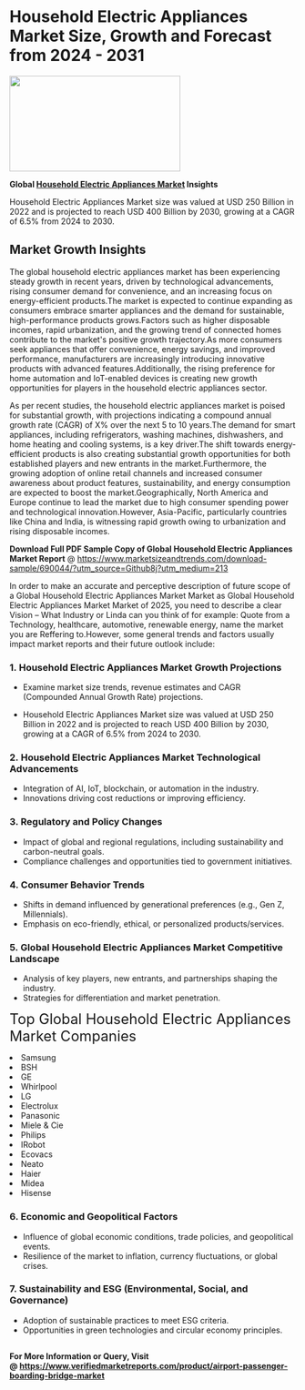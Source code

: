 <H1>Household Electric Appliances Market Size, Growth and Forecast from 2024 - 2031</H1><img class="aligncenter size-medium wp-image-584254" src="https://thirdeyenews.in/wp-content/uploads/2024/09/Global-Market-Research-300x168.jpeg" alt="" width="300" height="168" /><p><strong>Global&nbsp;<a href="https://www.marketsizeandtrends.com/download-sample/690044/?utm_source=Github8j?utm_medium=213">Household Electric Appliances Market</a> Insights</strong></p><p>Household Electric Appliances Market size was valued at USD 250 Billion in 2022 and is projected to reach USD 400 Billion by 2030, growing at a CAGR of 6.5% from 2024 to 2030.</p><p><h2>Market Growth Insights</h2> <p>The global household electric appliances market has been experiencing steady growth in recent years, driven by technological advancements, rising consumer demand for convenience, and an increasing focus on energy-efficient products.The market is expected to continue expanding as consumers embrace smarter appliances and the demand for sustainable, high-performance products grows.Factors such as higher disposable incomes, rapid urbanization, and the growing trend of connected homes contribute to the market's positive growth trajectory.As more consumers seek appliances that offer convenience, energy savings, and improved performance, manufacturers are increasingly introducing innovative products with advanced features.Additionally, the rising preference for home automation and IoT-enabled devices is creating new growth opportunities for players in the household electric appliances sector.</p> <p>As per recent studies, the household electric appliances market is poised for substantial growth, with projections indicating a compound annual growth rate (CAGR) of X% over the next 5 to 10 years.The demand for smart appliances, including refrigerators, washing machines, dishwashers, and home heating and cooling systems, is a key driver.The shift towards energy-efficient products is also creating substantial growth opportunities for both established players and new entrants in the market.Furthermore, the growing adoption of online retail channels and increased consumer awareness about product features, sustainability, and energy consumption are expected to boost the market.Geographically, North America and Europe continue to lead the market due to high consumer spending power and technological innovation.However, Asia-Pacific, particularly countries like China and India, is witnessing rapid growth owing to urbanization and rising disposable incomes.</p> <p><span class=""><strong>Download Full PDF Sample Copy of Global Household Electric Appliances Market Report</strong> @ <a href="https://www.marketsizeandtrends.com/download-sample/690044/?utm_source=Github8j?utm_medium=213" target="_blank">https://www.marketsizeandtrends.com/download-sample/690044/?utm_source=Github8j?utm_medium=213</a></span></p><p>In order to make an accurate and perceptive description of future scope of a Global&nbsp;Household Electric Appliances Market Market as Global&nbsp;Household Electric Appliances Market Market of 2025, you need to describe a clear Vision &ndash; What Industry or Linda can you think of for example: Quote from a Technology, healthcare, automotive, renewable energy, name the market you are Reffering to.However, some general trends and factors usually impact market reports and their future outlook include:</p><h3>1.&nbsp;<strong>Household Electric Appliances Market Growth Projections</strong></h3><ul><li>Examine market size trends, revenue estimates and CAGR (Compounded Annual Growth Rate) projections.</li><li><p>Household Electric Appliances Market size was valued at USD 250 Billion in 2022 and is projected to reach USD 400 Billion by 2030, growing at a CAGR of 6.5% from 2024 to 2030.</p></li></ul><h3>2.&nbsp;<strong>Household Electric Appliances Market Technological Advancements</strong></h3><ul><li>Integration of AI, IoT, blockchain, or automation in the industry.</li><li>Innovations driving cost reductions or improving efficiency.</li></ul><h3>3.&nbsp;<strong>Regulatory and Policy Changes</strong></h3><ul><li>Impact of global and regional regulations, including sustainability and carbon-neutral goals.</li><li>Compliance challenges and opportunities tied to government initiatives.</li></ul><h3>4.&nbsp;<strong>Consumer Behavior Trends</strong></h3><ul><li>Shifts in demand influenced by generational preferences (e.g., Gen Z, Millennials).</li><li>Emphasis on eco-friendly, ethical, or personalized products/services.</li></ul><h3>5.&nbsp;<strong>Global Household Electric Appliances Market Competitive Landscape</strong></h3><ul><li>Analysis of key players, new entrants, and partnerships shaping the industry.</li><li>Strategies for differentiation and market penetration.</li></ul><p data-pm-slice="1 1 []"><span style="color: inherit; font-family: inherit; font-size: 25px;">Top Global Household Electric Appliances Market Companies</span></p><div class="" data-test-id=""><p><li>Samsung</li><li> BSH</li><li> GE</li><li> Whirlpool</li><li> LG</li><li> Electrolux</li><li> Panasonic</li><li> Miele & Cie</li><li> Philips</li><li> IRobot</li><li> Ecovacs</li><li> Neato</li><li> Haier</li><li> Midea</li><li> Hisense</li></p></div><h3>6.&nbsp;<strong>Economic and Geopolitical Factors</strong></h3><ul><li>Influence of global economic conditions, trade policies, and geopolitical events.</li><li>Resilience of the market to inflation, currency fluctuations, or global crises.</li></ul><h3>7.&nbsp;<strong>Sustainability and ESG (Environmental, Social, and Governance)</strong></h3><ul><li>Adoption of sustainable practices to meet ESG criteria.</li><li>Opportunities in green technologies and circular economy principles.</li></ul><h2><strong style="font-size: 14px;">For More Information or Query, Visit @&nbsp;</strong><a style="background-color: #ffffff; font-size: 14px;" href="https://www.marketsizeandtrends.com/report/household-electric-appliances-market/" target="_blank">https://www.verifiedmarketreports.com/product/airport-passenger-boarding-bridge-market</a></h2>